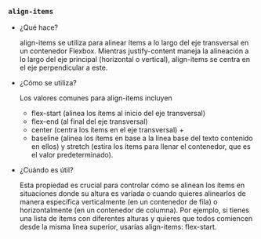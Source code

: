 ### `align-items`

* ¿Qué hace?

    align-items se utiliza para alinear ítems a lo largo del eje transversal en un contenedor Flexbox. Mientras justify-content maneja la alineación a lo largo del eje principal (horizontal o vertical), align-items se centra en el eje perpendicular a este.

* ¿Cómo se utiliza?

    Los valores comunes para align-items incluyen
    
    + flex-start (alinea los ítems al inicio del eje transversal) 
    + flex-end (al final del eje transversal)
    + center (centra los ítems en el eje transversal) + 
    + baseline (alinea los ítems en base a la línea base del texto contenido en ellos) y stretch (estira los ítems para llenar el contenedor, que es el valor predeterminado).

 + ¿Cuándo es útil?

     Esta propiedad es crucial para controlar cómo se alinean los ítems en situaciones donde su altura es variada o cuando quieres alinearlos de manera específica verticalmente (en un contenedor de fila) o horizontalmente (en un contenedor de columna). Por ejemplo, si tienes una lista de ítems con diferentes alturas y quieres que todos comiencen desde la misma línea superior, usarías align-items: flex-start.